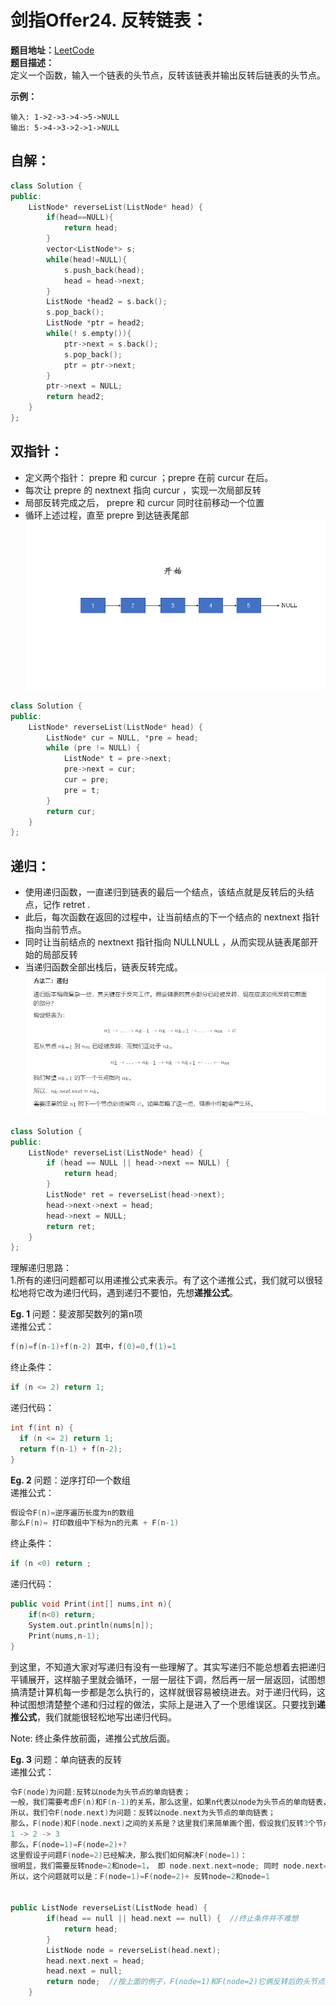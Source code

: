 # 剑指Offer24. 反转链表：  
**题目地址：**[LeetCode](https://leetcode-cn.com/problems/fan-zhuan-lian-biao-lcof/)   
**题目描述：**   
定义一个函数，输入一个链表的头节点，反转该链表并输出反转后链表的头节点。  

**示例：**  
```
输入: 1->2->3->4->5->NULL
输出: 5->4->3->2->1->NULL
```

## 自解：
```cpp
class Solution {
public:
    ListNode* reverseList(ListNode* head) {
        if(head==NULL){
            return head;
        }
        vector<ListNode*> s;
        while(head!=NULL){
            s.push_back(head);
            head = head->next;
        }
        ListNode *head2 = s.back();
        s.pop_back();
        ListNode *ptr = head2;
        while(! s.empty()){
            ptr->next = s.back();
            s.pop_back();
            ptr = ptr->next;
        }
        ptr->next = NULL;
        return head2;
    }
};
```
## 双指针：
* 定义两个指针： prepre 和 curcur ；prepre 在前 curcur 在后。  
* 每次让 prepre 的 nextnext 指向 curcur ，实现一次局部反转  
* 局部反转完成之后， prepre 和 curcur 同时往前移动一个位置  
* 循环上述过程，直至 prepre 到达链表尾部  
![](./Pic/offer24_0.gif)
```cpp
class Solution {
public:
    ListNode* reverseList(ListNode* head) {
        ListNode* cur = NULL, *pre = head;
        while (pre != NULL) {
            ListNode* t = pre->next;
            pre->next = cur;
            cur = pre;
            pre = t;
        }
        return cur;
    }
};
```

## 递归：
* 使用递归函数，一直递归到链表的最后一个结点，该结点就是反转后的头结点，记作 retret .  
* 此后，每次函数在返回的过程中，让当前结点的下一个结点的 nextnext 指针指向当前节点。  
* 同时让当前结点的 nextnext 指针指向 NULLNULL ，从而实现从链表尾部开始的局部反转  
* 当递归函数全部出栈后，链表反转完成。  
![](./Pic/offer24_1.png)
```cpp
class Solution {
public:
    ListNode* reverseList(ListNode* head) {
        if (head == NULL || head->next == NULL) {
            return head;
        }
        ListNode* ret = reverseList(head->next);
        head->next->next = head;
        head->next = NULL;
        return ret;
    }
};
```


理解递归思路：  
1.所有的递归问题都可以用递推公式来表示。有了这个递推公式，我们就可以很轻松地将它改为递归代码，遇到递归不要怕，先想**递推公式**。  

**Eg. 1** 问题：斐波那契数列的第n项  
递推公式：  
```cpp
f(n)=f(n-1)+f(n-2) 其中，f(0)=0,f(1)=1
```
终止条件：  
```cpp
if (n <= 2) return 1;
```
递归代码：  
```cpp
int f(int n) {
  if (n <= 2) return 1;
  return f(n-1) + f(n-2);
}
```  
**Eg. 2** 问题：逆序打印一个数组  
递推公式：  
```cpp
假设令F(n)=逆序遍历长度为n的数组
那么F(n)= 打印数组中下标为n的元素 + F(n-1)
```
终止条件：  
```cpp
if (n <0) return ;
```
递归代码：
```cpp
public void Print(int[] nums,int n){
    if(n<0) return;
    System.out.println(nums[n]);
    Print(nums,n-1);
}
```
到这里，不知道大家对写递归有没有一些理解了。其实写递归不能总想着去把递归平铺展开，这样脑子里就会循环，一层一层往下调，然后再一层一层返回，试图想搞清楚计算机每一步都是怎么执行的，这样就很容易被绕进去。对于递归代码，这种试图想清楚整个递和归过程的做法，实际上是进入了一个思维误区。只要找到**递推公式**，我们就能很轻松地写出递归代码。

Note:
终止条件放前面，递推公式放后面。

**Eg. 3** 问题：单向链表的反转  
递推公式：
```cpp
令F(node)为问题:反转以node为头节点的单向链表；
一般，我们需要考虑F(n)和F(n-1)的关系，那么这里，如果n代表以node为头节点的单向链表，那么n-1就代表以node.next为头节点的单向链表.
所以，我们令F(node.next)为问题：反转以node.next为头节点的单向链表；
那么，F(node)和F(node.next)之间的关系是？这里我们来简单画个图，假设我们反转3个节点的链表：
1 -> 2 -> 3
那么，F(node=1)=F(node=2)+?
这里假设子问题F(node=2)已经解决，那么我们如何解决F(node=1)：
很明显，我们需要反转node=2和node=1， 即 node.next.next=node; 同时 node.next=null;
所以，这个问题就可以是：F(node=1)=F(node=2)+ 反转node=2和node=1


public ListNode reverseList(ListNode head) {
        if(head == null || head.next == null) {  //终止条件并不难想
            return head;
        }
        ListNode node = reverseList(head.next);
        head.next.next = head;
        head.next = null;
        return node;  //按上面的例子，F(node=1)和F(node=2)它俩反转后的头节点是同一个
    }
```